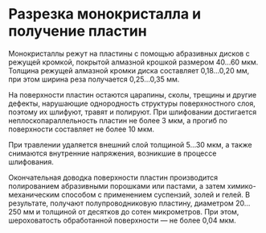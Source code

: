 # Разрезка монокристалла и получение пластин  

Монокристаллы режут на пластины с помощью абразивных дисков с режущей кромкой, покрытой алмазной крошкой размером 40…60 мкм. Толщина режущей алмазной кромки диска составляет 0,18…0,20 мм, при этом ширина реза получается 0,25…0,35 мм.  

На поверхности пластин остаются царапины, сколы, трещины и другие дефекты, нарушающие однородность структуры поверхностного слоя, поэтому их шлифуют, травят и полируют. При шлифовании достигается неплоскопараллельность пластин не более 3 мкм, а прогиб по поверхности составляет не более 10 мкм.  

При травлении удаляется внешний слой толщиной 5…30 мкм, а также снимаются внутренние напряжения, возникшие в процессе шлифования.  

Окончательная доводка поверхности пластин производится полированием абразивными порошками или пастами, а затем химико-механическим способом с применением суспензий, золей и гелей. В результате, получают полупроводниковую пластину, диаметром 20…250 мм и толщиной от десятков до сотен микрометров. При этом, шероховатость обработанной поверхности — не более 0,04 мкм.  